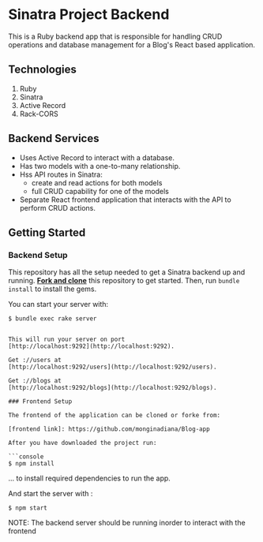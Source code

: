 # Sinatra Project Backend

This is a Ruby backend app that is responsible for handling CRUD operations and database management for a Blog's React based application.

## Technologies

1. Ruby
2. Sinatra
3. Active Record
4. Rack-CORS


## Backend Services


- Uses Active Record to interact with a database.
- Has two models with a one-to-many relationship.
- Hss API routes in Sinatra:
  - create and read actions for both models
  - full CRUD capability for one of the models
- Separate React frontend application that interacts with the API to
  perform CRUD actions.


## Getting Started

### Backend Setup

This repository has all the setup needed to get a Sinatra backend up and
running. [**Fork and clone**][fork link] this repository to get started. Then, run
`bundle install` to install the gems.

[fork link]: https://github.com/Abzed/phase-3-sinatra-react-project

You can start your server with:

```console
$ bundle exec rake server


This will run your server on port
[http://localhost:9292](http://localhost:9292).

Get ://users at
[http://localhost:9292/users](http://localhost:9292/users).

Get ://blogs at
[http://localhost:9292/blogs](http://localhost:9292/blogs).

### Frontend Setup

The frontend of the application can be cloned or forke from:

[frontend link]: https://github.com/monginadiana/Blog-app

After you have downloaded the project run:

```console
$ npm install
```
... to install required dependencies to run the app. 

And start the server with :

```console
$ npm start
```

NOTE: The backend server should be running inorder to interact with the frontend
